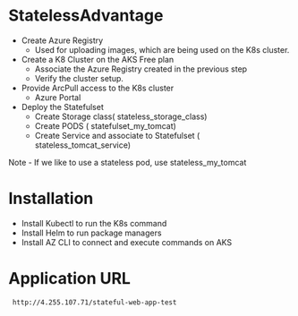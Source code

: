 # StatelessAdvantage

* Create Azure Registry
     - Used for uploading images, which are being used on the K8s cluster.
* Create a K8 Cluster on the AKS Free plan
     - Associate the Azure Registry created in the previous step
     - Verify the cluster setup.
* Provide ArcPull access to the K8s cluster
     - Azure Portal
* Deploy the Statefulset
     - Create Storage class( stateless_storage_class)
     - Create PODS ( statefulset_my_tomcat)
     - Create Service and associate to Statefulset ( stateless_tomcat_service)

Note - If we like to use a stateless pod, use stateless_my_tomcat

# Installation 
   * Install Kubectl to run the K8s command
   * Install Helm to run package managers
   * Install AZ CLI to connect and execute commands on AKS

# Application URL
     http://4.255.107.71/stateful-web-app-test

